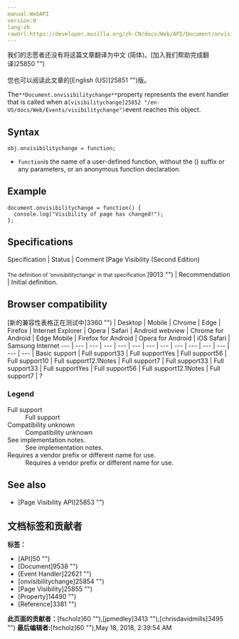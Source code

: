```yaml
---
manual:WebAPI
version:0
lang:zh
rawUrl:https://developer.mozilla.org/zh-CN/docs/Web/API/Document/onvisibilitychange
---
```




<bdi>我们的志愿者还没有将这篇文章翻译为<bdi>中文 (简体)</bdi>。[加入我们帮助完成翻译]25850 "")<br></br>您也可以阅读此文章的[English (US)]25851 "")版。</bdi>






The`**Document.onvisibilitychange**`property represents the event handler that is called when a`[visibilitychange]25852 "/en-US/docs/Web/Events/visibilitychange")`event reaches this object.


## Syntax<a name="Syntax"></a>

```
obj.onvisibilitychange = function;

```

* `function`is the name of a user-defined function, without the () suffix or any parameters, or an anonymous function declaration.

## Example<a name="Example"></a>

```
document.onvisibilitychange = function() { 
  console.log("Visibility of page has changed!");
};
```

## Specifications<a name="Specifications"></a>
Specification | Status | Comment 
[Page Visibility (Second Edition)<br></br><small>The definition of &#39;onvisibilitychange&#39; in that specification.</small>]9013 "") | Recommendation | Initial definition. 


## Browser compatibility<a name="Browser_compatibility"></a>
[新的兼容性表格正在测试中<i></i>]3360 "")
 | <abbr>Desktop<i></i></abbr> | <abbr>Mobile<i></i></abbr> 
 | <abbr>Chrome<i></i></abbr> | <abbr>Edge<i></i></abbr> | <abbr>Firefox<i></i></abbr> | <abbr>Internet Explorer<i></i></abbr> | <abbr>Opera<i></i></abbr> | <abbr>Safari<i></i></abbr> | <abbr>Android webview<i></i></abbr> | <abbr>Chrome for Android<i></i></abbr> | <abbr>Edge Mobile<i></i></abbr> | <abbr>Firefox for Android<i></i></abbr> | <abbr>Opera for Android<i></i></abbr> | <abbr>iOS Safari<i></i></abbr> | <abbr>Samsung Internet<i></i></abbr> 
 ---  |  ---  |  ---  |  ---  |  ---  |  ---  |  ---  |  ---  |  ---  |  ---  |  ---  |  ---  |  ---  |  ---  | 
Basic support | <abbr>Full support</abbr>33 | <abbr>Full support</abbr>Yes | <abbr>Full support</abbr>56 | <abbr>Full support</abbr>10 | <abbr>Full support</abbr>12.1<abbr>Notes<i></i></abbr> | <abbr>Full support</abbr>7 | <abbr>Full support</abbr>33 | <abbr>Full support</abbr>33 | <abbr>Full support</abbr>Yes | <abbr>Full support</abbr>56 | <abbr>Full support</abbr>12.1<abbr>Notes<i></i></abbr> | <abbr>Full support</abbr>7 | <abbr>?</abbr> 


### Legend<a name="Legend"></a>
<dl><dt id=''><abbr>Full support</abbr></dt><dd>Full support</dd><dt id=''><abbr>Compatibility unknown</abbr></dt><dd>Compatibility unknown</dd><dt id=''><abbr>See implementation notes.<i></i></abbr></dt><dd>See implementation notes.</dd><dt id=''><abbr>Requires a vendor prefix or different name for use.<i></i></abbr></dt><dd>Requires a vendor prefix or different name for use.</dd></dl>

## See also<a name="See_also"></a>

* [Page Visibility API]25853 "")



## 文档标签和贡献者
**标签：**
* [API]50 "")
* [Document]9538 "")
* [Event Handler]22621 "")
* [onvisibilitychange]25854 "")
* [Page Visibility]25855 "")
* [Property]14490 "")
* [Reference]3381 "")

**此页面的贡献者：**[fscholz]60 ""),[jpmedley]3413 ""),[chrisdavidmills]3495 "")
**最后编辑者:**[fscholz]60 ""),<time>May 18, 2018, 2:39:54 AM</time>


